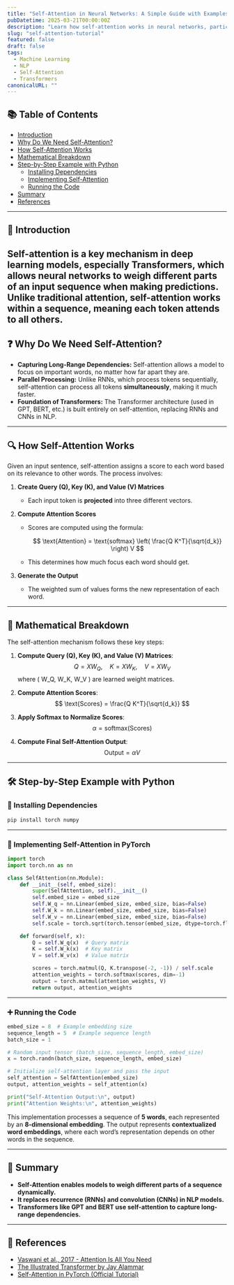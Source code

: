 ```yaml
---
title: "Self-Attention in Neural Networks: A Simple Guide with Examples"
pubDatetime: 2025-03-21T00:00:00Z
description: "Learn how self-attention works in neural networks, particularly in Transformers. This beginner-friendly guide explains the concept with an intuitive example and PyTorch implementation."
slug: "self-attention-tutorial"
featured: false
draft: false
tags:
  - Machine Learning
  - NLP
  - Self-Attention
  - Transformers
canonicalURL: ""
---
```


## 📚 Table of Contents

- [Introduction](#introduction)
- [Why Do We Need Self-Attention?](#why-do-we-need-self-attention)
- [How Self-Attention Works](#how-self-attention-works)
- [Mathematical Breakdown](#mathematical-breakdown)
- [Step-by-Step Example with Python](#step-by-step-example-with-python)
  - [Installing Dependencies](#installing-dependencies)
  - [Implementing Self-Attention](#implementing-self-attention)
  - [Running the Code](#running-the-code)
- [Summary](#summary)
- [References](#references)

---

## 🚀 Introduction
Self-attention is a key mechanism in deep learning models, especially Transformers, which allows neural networks to weigh different parts of an input sequence when making predictions. Unlike traditional attention, self-attention works **within** a sequence, meaning each token attends to all others.
---

## ❓ Why Do We Need Self-Attention?

- **Capturing Long-Range Dependencies:** Self-attention allows a model to focus on important words, no matter how far apart they are.
- **Parallel Processing:** Unlike RNNs, which process tokens sequentially, self-attention can process all tokens **simultaneously**, making it much faster.
- **Foundation of Transformers:** The Transformer architecture (used in GPT, BERT, etc.) is built entirely on self-attention, replacing RNNs and CNNs in NLP.

---

## 🔍 How Self-Attention Works

Given an input sentence, self-attention assigns a score to each word based on its relevance to other words. The process involves:

1. **Create Query (Q), Key (K), and Value (V) Matrices**
   - Each input token is **projected** into three different vectors.

2. **Compute Attention Scores**
   - Scores are computed using the formula:

     $$
     \text{Attention} = \text{softmax} \left( \frac{Q K^T}{\sqrt{d_k}} \right) V
     $$

   - This determines how much focus each word should get.

3. **Generate the Output**
   - The weighted sum of values forms the new representation of each word.


---

## 🧮 Mathematical Breakdown

The self-attention mechanism follows these key steps:

1. **Compute Query (Q), Key (K), and Value (V) Matrices**:  
   $$
   Q = X W_Q, \quad K = X W_K, \quad V = X W_V
   $$
   where \( W_Q, W_K, W_V \) are learned weight matrices.

2. **Compute Attention Scores**:  
   $$
   \text{Scores} = \frac{Q K^T}{\sqrt{d_k}}
   $$

3. **Apply Softmax to Normalize Scores**:  
   $$
   \alpha = \text{softmax}(\text{Scores})
   $$

4. **Compute Final Self-Attention Output**:  
   $$
   \text{Output} = \alpha V
   $$

---

## 🛠️ Step-by-Step Example with Python

### 📌 Installing Dependencies

```bash
pip install torch numpy
```

---

### 🔧 Implementing Self-Attention in PyTorch

```python
import torch
import torch.nn as nn

class SelfAttention(nn.Module):
    def __init__(self, embed_size):
        super(SelfAttention, self).__init__()
        self.embed_size = embed_size
        self.W_q = nn.Linear(embed_size, embed_size, bias=False)
        self.W_k = nn.Linear(embed_size, embed_size, bias=False)
        self.W_v = nn.Linear(embed_size, embed_size, bias=False)
        self.scale = torch.sqrt(torch.tensor(embed_size, dtype=torch.float32))

    def forward(self, x):
        Q = self.W_q(x)  # Query matrix
        K = self.W_k(x)  # Key matrix
        V = self.W_v(x)  # Value matrix

        scores = torch.matmul(Q, K.transpose(-2, -1)) / self.scale
        attention_weights = torch.softmax(scores, dim=-1)
        output = torch.matmul(attention_weights, V)
        return output, attention_weights
```

---

### ➕ Running the Code

```python
embed_size = 8  # Example embedding size
sequence_length = 5  # Example sequence length
batch_size = 1

# Random input tensor (batch_size, sequence_length, embed_size)
x = torch.randn(batch_size, sequence_length, embed_size)

# Initialize self-attention layer and pass the input
self_attention = SelfAttention(embed_size)
output, attention_weights = self_attention(x)

print("Self-Attention Output:\n", output)
print("Attention Weights:\n", attention_weights)
```

This implementation processes a sequence of **5 words**, each represented by an **8-dimensional embedding**. The output represents **contextualized word embeddings**, where each word’s representation depends on other words in the sequence.

---

## 🎯 Summary

- **Self-Attention enables models to weigh different parts of a sequence dynamically.**
- **It replaces recurrence (RNNs) and convolution (CNNs) in NLP models.**
- **Transformers like GPT and BERT use self-attention to capture long-range dependencies.**

---

## 📖 References

- [Vaswani et al., 2017 - Attention Is All You Need](https://arxiv.org/abs/1706.03762)
- [The Illustrated Transformer by Jay Alammar](https://jalammar.github.io/illustrated-transformer/)
- [Self-Attention in PyTorch (Official Tutorial)](https://pytorch.org/tutorials/beginner/transformer_tutorial.html)

